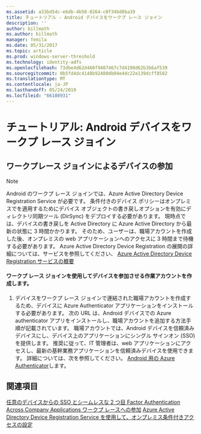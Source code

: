 ```yaml
---
ms.assetid: a33bd54c-e6db-4b58-8264-c0f34bd8ba39
title: チュートリアル - Android デバイスをワークプ レース ジョイン
description: ''
author: billmath
ms.author: billmath
manager: femila
ms.date: 05/31/2017
ms.topic: article
ms.prod: windows-server-threshold
ms.technology: identity-adfs
ms.openlocfilehash: 73dbe4d62d460f9487467c7d4198d62b3b6af539
ms.sourcegitcommit: 0b5fd4dc4148b92480db04e4dc22e139dcff8582
ms.translationtype: MT
ms.contentlocale: ja-JP
ms.lasthandoff: 05/24/2019
ms.locfileid: "66188931"
---
```

# <a name="walkthrough-workplace-join-to-an-android-device"></a>チュートリアル: Android デバイスをワークプ レース ジョイン



## <a name="join-your-device-with-workplace-join"></a>ワークプレース ジョインによるデバイスの参加

> [!NOTE]
> Android のワークプ レース ジョインでは、Azure Active Directory Device Registration Service が必要です。 条件付きのデバイス ポリシーはオンプレミスでを適用するためにデバイス オブジェクトの書き戻しオプションを有効にディレクトリ同期ツール (DirSync) をデプロイする必要があります。 現時点では、デバイスの書き戻しを Active Directory に Azure Active Directory から最新の状態に 3 時間かかります。 そのため、ユーザーは、職場アカウントを作成した後、オンプレミスの web アプリケーションへのアクセスに 3 時間まで待機する必要があります。 Azure Active Directory Device Registration の展開の詳細については、サービスを参照してください、 [Azure Active Directory Device Registration サービスの概要](https://msdn.microsoft.com/library/azure/dn788908.aspx)

#### <a name="create-a-work-account-that-joins-your-device-with-workplace-join"></a>ワークプ レース ジョインを使用してデバイスを参加させる作業アカウントを作成します。

1.  デバイスをワークプ レース ジョインで連結された職場アカウントを作成するため、デバイスに Azure Authenticator アプリケーションをインストールする必要があります。 次の URL は、Android デバイスでの Azure authenticator アプリをインストールし、職場アカウントを追加する方法手順が記載されています。 職場アカウントでは、Android デバイスを信頼済みデバイスにし、デバイス上のアプリケーションにシングル サインオン (SSO) を提供します。 推奨に従って、IT 管理者は、web アプリケーションにアクセスし、最新の基幹業務アプリケーションを信頼済みデバイスを使用できます。 詳細については、次を参照してください。 [Android 用の Azure Authenticator](https://docs.microsoft.com/azure/multi-factor-authentication/end-user/microsoft-authenticator-app-how-to)します。

## <a name="see-also"></a>関連項目
[任意のデバイスからの SSO とシームレスな 2 つ目 Factor Authentication Across Company Applications ワークプ レースへの参加](Join-to-Workplace-from-Any-Device-for-SSO-and-Seamless-Second-Factor-Authentication-Across-Company-Applications.md)
[Azure Active Directory Device Registration Service を使用して、オンプレミス条件付きアクセスの設定](https://docs.microsoft.com/azure/active-directory/active-directory-device-registration-on-premises-setup)


